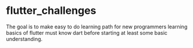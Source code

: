 # flutter_challenges
The goal is to make easy to do learning path for new programmers learning basics of flutter must know dart before starting at least some basic understanding.
